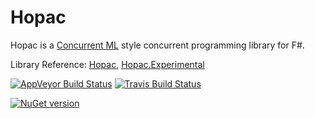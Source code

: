 # Hopac

Hopac is a [Concurrent ML](http://cml.cs.uchicago.edu/) style concurrent
programming library for F#.

Library Reference: [Hopac](http://hopac.github.io/Hopac/Hopac.html), [Hopac.Experimental](http://hopac.github.io/Hopac/Hopac.Experimental.html)

[![AppVeyor Build Status](https://ci.appveyor.com/api/projects/status/3l7omyrsbm1yioet)](https://ci.appveyor.com/project/vasily-kirichenko/hopac)
[![Travis Build Status](https://travis-ci.org/Hopac/Hopac.svg?branch=master)](https://travis-ci.org/Hopac/Hopac)

[![NuGet version](https://badge.fury.io/nu/Hopac.svg)](https://badge.fury.io/nu/Hopac)
